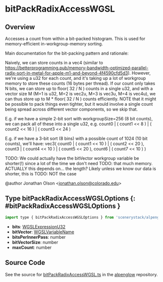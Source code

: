 # bitPackRadixAccessWGSL

## Overview

Accesses a count from within a bit-packed histogram. This is used for memory-efficient in-workgroup-memory sorting.

Main documentation for the bit-packing pattern and rationale:

Naively, we can store counts in a vec4 (similar to
https://betterprogramming.pub/memory-bandwidth-optimized-parallel-radix-sort-in-metal-for-apple-m1-and-beyond-4f4590cfd5d3).
However, we're using a u32 for each count, and it's taking up a lot of workgroup memory to store these counts
(16 bytes per thread). If our count only takes N bits, we can store up to floor( 32 / N ) counts in a single u32,
and with a vector size M (M=1 is u32, M=2 is vec2u, M=3 is vec3u, M=4 is vec4u), we can thus store up to
M * floor( 32 / N ) counts efficiently. NOTE that it might be possible to pack things even tighter, but it would
involve a single count being spread across different vector components, so we skip that.

E.g. if we have a simple 2-bit sort with workgroupSize=256 (8 bit counts), we can pack all of these into a single u32, e.g.
count0 | ( count1 &lt;&lt; 8 ) | ( count2 &lt;&lt; 16 ) | ( count3 &lt;&lt; 24 )

E.g. if we have a 3-bit sort (8 bins) with a possible count of 1024 (10 bit counts), we'll have:
vec3(
  count0 | ( count1 &lt;&lt; 10 ) | ( count2 &lt;&lt; 20 ),
  count3 | ( count4 &lt;&lt; 10 ) | ( count5 &lt;&lt; 20 ),
  count6 | ( count7 &lt;&lt; 10 )
)

TODO: We could actually have the bitVector workgroup variable be shorter(!) since a lot of the time we don't need
TODO: that much memory. ACTUALLY this depends on... the length? Likely unless we know our data is shorter, this is
TODO: NOT the case

@author Jonathan Olson &lt;jonathan.olson@colorado.edu&gt;

## Type bitPackRadixAccessWGSLOptions {: #bitPackRadixAccessWGSLOptions }


```js
import type { bitPackRadixAccessWGSLOptions } from 'scenerystack/alpenglow';
```


- **bits**: [WGSLExpressionU32](../alpenglow/WGSLString.md#WGSLExpressionU32)
- **bitVector**: [WGSLVariableName](../alpenglow/WGSLString.md#WGSLVariableName)
- **bitsPerInnerPass**: <span style="color: hsla(calc(var(--md-hue) + 180deg),80%,40%,1);">number</span>
- **bitVectorSize**: <span style="color: hsla(calc(var(--md-hue) + 180deg),80%,40%,1);">number</span>
- **maxCount**: <span style="color: hsla(calc(var(--md-hue) + 180deg),80%,40%,1);">number</span>




## Source Code

See the source for [bitPackRadixAccessWGSL.ts](https://github.com/phetsims/alpenglow/blob/main/js/webgpu/wgsl/gpu/bitPackRadixAccessWGSL.ts) in the [alpenglow](https://github.com/phetsims/alpenglow) repository.
